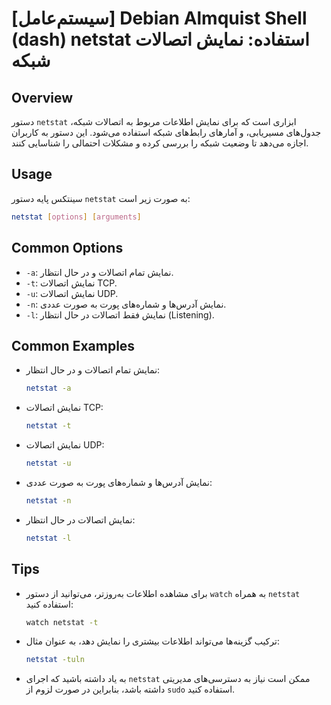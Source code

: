 # [سیستم‌عامل] Debian Almquist Shell (dash) netstat استفاده: نمایش اتصالات شبکه

## Overview
دستور `netstat` ابزاری است که برای نمایش اطلاعات مربوط به اتصالات شبکه، جدول‌های مسیریابی، و آمارهای رابط‌های شبکه استفاده می‌شود. این دستور به کاربران اجازه می‌دهد تا وضعیت شبکه را بررسی کرده و مشکلات احتمالی را شناسایی کنند.

## Usage
سینتکس پایه دستور `netstat` به صورت زیر است:

```bash
netstat [options] [arguments]
```

## Common Options
- `-a`: نمایش تمام اتصالات و در حال انتظار.
- `-t`: نمایش اتصالات TCP.
- `-u`: نمایش اتصالات UDP.
- `-n`: نمایش آدرس‌ها و شماره‌های پورت به صورت عددی.
- `-l`: نمایش فقط اتصالات در حال انتظار (Listening).

## Common Examples
- نمایش تمام اتصالات و در حال انتظار:
  ```bash
  netstat -a
  ```

- نمایش اتصالات TCP:
  ```bash
  netstat -t
  ```

- نمایش اتصالات UDP:
  ```bash
  netstat -u
  ```

- نمایش آدرس‌ها و شماره‌های پورت به صورت عددی:
  ```bash
  netstat -n
  ```

- نمایش اتصالات در حال انتظار:
  ```bash
  netstat -l
  ```

## Tips
- برای مشاهده اطلاعات به‌روزتر، می‌توانید از دستور `watch` به همراه `netstat` استفاده کنید:
  ```bash
  watch netstat -t
  ```
- ترکیب گزینه‌ها می‌تواند اطلاعات بیشتری را نمایش دهد، به عنوان مثال:
  ```bash
  netstat -tuln
  ```
- به یاد داشته باشید که اجرای `netstat` ممکن است نیاز به دسترسی‌های مدیریتی داشته باشد، بنابراین در صورت لزوم از `sudo` استفاده کنید.